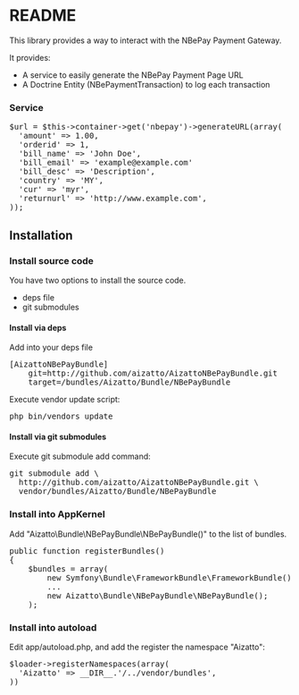 README
======

This library provides a way to interact with the NBePay Payment Gateway.

It provides:
* A service to easily generate the NBePay Payment Page URL
* A Doctrine Entity (NBePaymentTransaction) to log each transaction

### Service

<pre>
$url = $this->container->get('nbepay')->generateURL(array(
  'amount' => 1.00,
  'orderid' => 1,
  'bill_name' => 'John Doe',
  'bill_email' => 'example@example.com'
  'bill_desc' => 'Description',
  'country' => 'MY',
  'cur' => 'myr',
  'returnurl' => 'http://www.example.com',
));
</pre>


Installation
------------

### Install source code

You have two options to install the source code.

* deps file
* git submodules

#### Install via deps

Add into your deps file

<pre>
[AizattoNBePayBundle]
    git=http://github.com/aizatto/AizattoNBePayBundle.git
    target=/bundles/Aizatto/Bundle/NBePayBundle
</pre>

Execute vendor update script:

<pre>
php bin/vendors update
</pre>

#### Install via git submodules

Execute git submodule add command:

<pre>
git submodule add \
  http://github.com/aizatto/AizattoNBePayBundle.git \
  vendor/bundles/Aizatto/Bundle/NBePayBundle
</pre>

### Install into AppKernel

Add "Aizatto\Bundle\NBePayBundle\NBePayBundle()" to the list of bundles.

<pre>
public function registerBundles()
{
    $bundles = array(
        new Symfony\Bundle\FrameworkBundle\FrameworkBundle(),
        ...
        new Aizatto\Bundle\NBePayBundle\NBePayBundle();
    );
</pre>

### Install into autoload

Edit app/autoload.php, and add the register the namespace "Aizatto":

<pre>
$loader->registerNamespaces(array(
  'Aizatto' => __DIR__.'/../vendor/bundles',
))
</pre>
